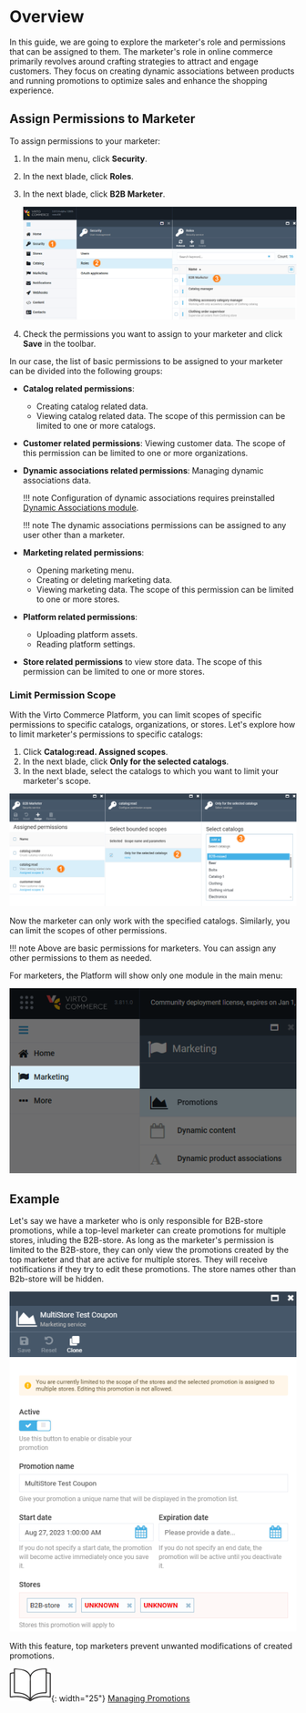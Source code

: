 # Overview

In this guide, we are going to explore the marketer's role and permissions that can be assigned to them. The marketer's role in online commerce primarily revolves around crafting strategies to attract and engage customers. They focus on creating dynamic associations between products and running promotions to optimize sales and enhance the shopping experience.

## Assign Permissions to Marketer

To assign permissions to your marketer:

1. In the main menu, click **Security**.
1. In the next blade, click **Roles**.
1. In the next blade, click **B2B Marketer**.

    ![Add marketer](media/add-marketer.png)

1. Check the permissions you want to assign to your marketer and click **Save** in the toolbar.

In our case, the list of basic permissions to be assigned to your marketer can be divided into the following groups:

* **Catalog related permissions**:
    * Creating catalog related data.
    * Viewing catalog related data. The scope of this permission can be limited to one or more catalogs.

* **Customer related permissions**: Viewing customer data. The scope of this permission can be limited to one or more organizations.

* **Dynamic associations related permissions**: Managing dynamic associations data.

    !!! note 
        Configuration of dynamic associations requires preinstalled [Dynamic Associations module](https://github.com/VirtoCommerce/vc-module-dynamic-associations/releases).

    !!! note
        The dynamic associations permissions can be assigned to any user other than a marketer. 

* **Marketing related permissions**:
    * Opening marketing menu.
    * Creating or deleting marketing data.
    * Viewing marketing data. The scope of this permission can be limited to one or more stores.

* **Platform related permissions**:
    * Uploading platform assets.
    * Reading platform settings.

* **Store related permissions** to view store data. The scope of this permission can be limited to one or more stores.

### Limit Permission Scope

With the Virto Commerce Platform, you can limit scopes of specific permissions to specific catalogs, organizations, or stores. Let's explore how to limit marketer's permissions to specific catalogs:

1. Click **Catalog:read. Assigned scopes**. 
1. In the next blade, click **Only for the selected catalogs**. 
1. In the next blade, select the catalogs to which you want to limit your marketer's scope.

![Scope of catalogs](media/catalog-scope.png)

Now the marketer can only work with the specified catalogs. Similarly, you can limit the scopes of other permissions.

!!! note
    Above are basic permissions for marketers. You can assign any other permissions to them as needed.

For marketers, the Platform will show only one module in the main menu:

![Marketing module](media/marketing-module.png)


## Example

Let's say we have a marketer who is only responsible for B2B-store promotions, while a top-level marketer can create promotions for multiple stores, inluding the B2B-store. As long as the marketer's permission is limited to the B2B-store, they can only view the promotions created by the top marketer and that are active for multiple stores. They will receive notifications if they try to edit these promotions. The store names other than B2b-store will be hidden.

![Limitations](media/marketer-limitations.png)

With this feature, top marketers prevent unwanted modifications of created promotions.   

![Readmore](media/readmore.png){: width="25"} [Managing Promotions](../marketing/managing-promotions.md)